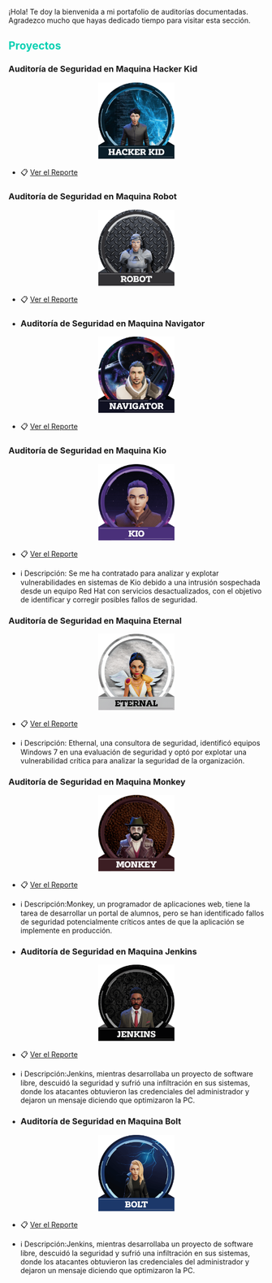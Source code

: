 ¡Hola! Te doy la bienvenida a mi portafolio de auditorías documentadas. Agradezco mucho que hayas dedicado tiempo para visitar esta sección.


## <span style="color:#07D0B2">Proyectos </span>

### Auditoría de Seguridad en Maquina Hacker Kid
<div align="center">
  <img src="https://raw.githubusercontent.com/alexislcovarrubias/img/master/Avatar_010_Hacker_Kid.webp" alt="Avatar" width="150" height="150">
</div>

- 📋 [Ver el Reporte](https://drive.google.com/file/d/15ya5ItdmXlaE_dEjWypsBCTn3XxxYQsS/view?usp=sharing)
 <!-- Este enlace abre el PDF en otra ventana -->

### Auditoría de Seguridad en Maquina Robot
<div align="center">
  <img src="https://raw.githubusercontent.com/alexislcovarrubias/img/master/Avatar_009_Robot.webp" alt="Avatar" width="150" height="150">
</div>

- 📋 [Ver el Reporte](https://drive.google.com/file/d/16gFnPJpw_MptGIcbjeXxcddERiC45SWk/view?usp=sharing)
 <!-- Este enlace abre el PDF en otra ventana -->


- ### Auditoría de Seguridad en Maquina Navigator
<div align="center">
  <img src="https://raw.githubusercontent.com/alexislcovarrubias/img/master/Avatar_011_Navigator.webp" alt="Avatar" width="150" height="150">
</div>

- 📋 [Ver el Reporte](https://drive.google.com/file/d/14lSp-K-PLBJHcfOUC_7RiLCDhD6dnyOQ/view?usp=sharing)
 <!-- Este enlace abre el PDF en otra ventana -->



### Auditoría de Seguridad en Maquina Kio
<div align="center">
  <img src="https://raw.githubusercontent.com/alexislcovarrubias/img/master/Avatar_004_Kio.webp" alt="Avatar" width="150" height="150">
</div>

- 📋 [Ver el Reporte](https://drive.google.com/file/d/1Q_ETXxAKKYfTiUwFn-2f2p4CjpVehIyN/view?usp=sharing)
 <!-- Este enlace abre el PDF en otra ventana -->
- ℹ️ Descripción: Se me ha contratado para analizar y explotar vulnerabilidades en sistemas de Kio debido a una intrusión sospechada desde un equipo Red Hat con servicios desactualizados, con el objetivo de identificar y corregir posibles fallos de seguridad.


### Auditoría de Seguridad en Maquina Eternal
<div align="center">
  <img src="https://raw.githubusercontent.com/alexislcovarrubias/img/master/Avatar_005_Eternal.webp" alt="Avatar" width="150" height="150">
</div>

- 📋 [Ver el Reporte](https://drive.google.com/file/d/1JoBTjaSzKY-gtxZgU9WZtKhWXdzVZsgN/view?usp=sharing)
 <!-- Este enlace abre el PDF en otra ventana -->
- ℹ️ Descripción: Ethernal, una consultora de seguridad, identificó equipos Windows 7 en una evaluación de seguridad y optó por explotar una vulnerabilidad crítica para analizar la seguridad de la organización.

### Auditoría de Seguridad en Maquina Monkey
<div align="center">
  <img src="https://raw.githubusercontent.com/alexislcovarrubias/img/master/Avatar_006_Monkey_2.webp" alt="Avatar" width="150" height="150">
</div>

- 📋 [Ver el Reporte](https://drive.google.com/file/d/1D6lrN0cK26dTzO5DwGl1eSthWBAuk1i7/view?usp=sharing)
 <!-- Este enlace abre el PDF en otra ventana -->
- ℹ️ Descripción:Monkey, un programador de aplicaciones web, tiene la tarea de desarrollar un portal de alumnos, pero se han identificado fallos de seguridad potencialmente críticos antes de que la aplicación se implemente en producción.

- ### Auditoría de Seguridad en Maquina Jenkins 
<div align="center">
  <img src="https://raw.githubusercontent.com/alexislcovarrubias/img/master/Avatar_007_Jenkins.webp" alt="Avatar" width="150" height="150">
</div>

- 📋 [Ver el Reporte](https://drive.google.com/file/d/1yOmm-Pu3IyrJJQa9lfuH7BqMOqgnZVmt/view?usp=sharing)
 <!-- Este enlace abre el PDF en otra ventana -->
- ℹ️ Descripción:Jenkins, mientras desarrollaba un proyecto de software libre, descuidó la seguridad y sufrió una infiltración en sus sistemas, donde los atacantes obtuvieron las credenciales del administrador y dejaron un mensaje diciendo que optimizaron la PC.

- ### Auditoría de Seguridad en Maquina Bolt
<div align="center">
  <img src="https://raw.githubusercontent.com/alexislcovarrubias/img/master/Avatar_008_Bolt.webp" alt="Avatar" width="150" height="150">
</div>

- 📋 [Ver el Reporte](https://drive.google.com/file/d/1yOmm-Pu3IyrJJQa9lfuH7BqMOqgnZVmt/view?usp=sharing)
 <!-- Este enlace abre el PDF en otra ventana -->
- ℹ️ Descripción:Jenkins, mientras desarrollaba un proyecto de software libre, descuidó la seguridad y sufrió una infiltración en sus sistemas, donde los atacantes obtuvieron las credenciales del administrador y dejaron un mensaje diciendo que optimizaron la PC.





